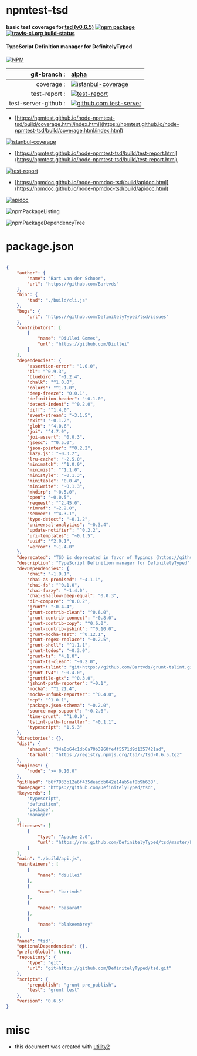 # npmtest-tsd

#### basic test coverage for  [tsd (v0.6.5)](https://github.com/DefinitelyTyped/tsd)  [![npm package](https://img.shields.io/npm/v/npmtest-tsd.svg?style=flat-square)](https://www.npmjs.org/package/npmtest-tsd) [![travis-ci.org build-status](https://api.travis-ci.org/npmtest/node-npmtest-tsd.svg)](https://travis-ci.org/npmtest/node-npmtest-tsd)

#### TypeScript Definition manager for DefinitelyTyped

[![NPM](https://nodei.co/npm/tsd.png?downloads=true&downloadRank=true&stars=true)](https://www.npmjs.com/package/tsd)

| git-branch : | [alpha](https://github.com/npmtest/node-npmtest-tsd/tree/alpha)|
|--:|:--|
| coverage : | [![istanbul-coverage](https://npmtest.github.io/node-npmtest-tsd/build/coverage.badge.svg)](https://npmtest.github.io/node-npmtest-tsd/build/coverage.html/index.html)|
| test-report : | [![test-report](https://npmtest.github.io/node-npmtest-tsd/build/test-report.badge.svg)](https://npmtest.github.io/node-npmtest-tsd/build/test-report.html)|
| test-server-github : | [![github.com test-server](https://npmtest.github.io/node-npmtest-tsd/GitHub-Mark-32px.png)](https://npmtest.github.io/node-npmtest-tsd/build/app/index.html) | | build-artifacts : | [![build-artifacts](https://npmtest.github.io/node-npmtest-tsd/glyphicons_144_folder_open.png)](https://github.com/npmtest/node-npmtest-tsd/tree/gh-pages/build)|

- [https://npmtest.github.io/node-npmtest-tsd/build/coverage.html/index.html](https://npmtest.github.io/node-npmtest-tsd/build/coverage.html/index.html)

[![istanbul-coverage](https://npmtest.github.io/node-npmtest-tsd/build/screenCapture.buildCi.browser.%252Ftmp%252Fbuild%252Fcoverage.lib.html.png)](https://npmtest.github.io/node-npmtest-tsd/build/coverage.html/index.html)

- [https://npmtest.github.io/node-npmtest-tsd/build/test-report.html](https://npmtest.github.io/node-npmtest-tsd/build/test-report.html)

[![test-report](https://npmtest.github.io/node-npmtest-tsd/build/screenCapture.buildCi.browser.%252Ftmp%252Fbuild%252Ftest-report.html.png)](https://npmtest.github.io/node-npmtest-tsd/build/test-report.html)

- [https://npmdoc.github.io/node-npmdoc-tsd/build/apidoc.html](https://npmdoc.github.io/node-npmdoc-tsd/build/apidoc.html)

[![apidoc](https://npmdoc.github.io/node-npmdoc-tsd/build/screenCapture.buildCi.browser.%252Ftmp%252Fbuild%252Fapidoc.html.png)](https://npmdoc.github.io/node-npmdoc-tsd/build/apidoc.html)

![npmPackageListing](https://npmtest.github.io/node-npmtest-tsd/build/screenCapture.npmPackageListing.svg)

![npmPackageDependencyTree](https://npmtest.github.io/node-npmtest-tsd/build/screenCapture.npmPackageDependencyTree.svg)



# package.json

```json

{
    "author": {
        "name": "Bart van der Schoor",
        "url": "https://github.com/Bartvds"
    },
    "bin": {
        "tsd": "./build/cli.js"
    },
    "bugs": {
        "url": "https://github.com/DefinitelyTyped/tsd/issues"
    },
    "contributors": [
        {
            "name": "Diullei Gomes",
            "url": "https://github.com/Diullei"
        }
    ],
    "dependencies": {
        "assertion-error": "1.0.0",
        "bl": "^0.9.3",
        "bluebird": "~1.2.4",
        "chalk": "^1.0.0",
        "colors": "^1.1.0",
        "deep-freeze": "0.0.1",
        "definition-header": "~0.1.0",
        "detect-indent": "^0.2.0",
        "diff": "^1.4.0",
        "event-stream": "~3.1.5",
        "exit": "~0.1.2",
        "glob": "^4.0.6",
        "joi": "^4.7.0",
        "joi-assert": "0.0.3",
        "jsesc": "^0.5.0",
        "json-pointer": "^0.2.2",
        "lazy.js": "~0.3.2",
        "lru-cache": "~2.5.0",
        "minimatch": "^1.0.0",
        "minimist": "^1.1.0",
        "ministyle": "~0.1.3",
        "minitable": "0.0.4",
        "miniwrite": "~0.1.3",
        "mkdirp": "~0.5.0",
        "open": "~0.0.5",
        "request": "^2.45.0",
        "rimraf": "~2.2.8",
        "semver": "^4.3.1",
        "type-detect": "~0.1.2",
        "universal-analytics": "~0.3.4",
        "update-notifier": "^0.2.2",
        "uri-templates": "~0.1.5",
        "uuid": "^2.0.1",
        "verror": "~1.4.0"
    },
    "deprecated": "TSD is deprecated in favor of Typings (https://github.com/typings/typings) - see https://github.com/DefinitelyTyped/tsd/issues/269 for more information",
    "description": "TypeScript Definition manager for DefinitelyTyped",
    "devDependencies": {
        "chai": "~1.9.1",
        "chai-as-promised": "~4.1.1",
        "chai-fs": "^0.1.0",
        "chai-fuzzy": "~1.4.0",
        "chai-shallow-deep-equal": "0.0.3",
        "dir-compare": "^0.0.2",
        "grunt": "~0.4.4",
        "grunt-contrib-clean": "^0.6.0",
        "grunt-contrib-connect": "~0.8.0",
        "grunt-contrib-copy": "^0.6.0",
        "grunt-contrib-jshint": "^0.10.0",
        "grunt-mocha-test": "^0.12.1",
        "grunt-regex-replace": "~0.2.5",
        "grunt-shell": "^1.1.1",
        "grunt-todos": "~0.3.0",
        "grunt-ts": "4.1.0",
        "grunt-ts-clean": "~0.2.0",
        "grunt-tslint": "git+https://github.com/Bartvds/grunt-tslint.git#feature/multi",
        "grunt-tv4": "~0.4.0",
        "gruntfile-gtx": "^0.3.0",
        "jshint-path-reporter": "~0.1",
        "mocha": "^1.21.4",
        "mocha-unfunk-reporter": "^0.4.0",
        "ncp": "^1.0.1",
        "package.json-schema": "~0.2.0",
        "source-map-support": "~0.2.6",
        "time-grunt": "^1.0.0",
        "tslint-path-formatter": "~0.1.1",
        "typescript": "1.5.3"
    },
    "directories": {},
    "dist": {
        "shasum": "34a0b64c1db6a70b3860fe4f5571d9d1357421ad",
        "tarball": "https://registry.npmjs.org/tsd/-/tsd-0.6.5.tgz"
    },
    "engines": {
        "node": ">= 0.10.0"
    },
    "gitHead": "b6f7933b12a6f435deadcb042e14ab5ef8b9b638",
    "homepage": "https://github.com/DefinitelyTyped/tsd",
    "keywords": [
        "typescript",
        "definition",
        "package",
        "manager"
    ],
    "licenses": [
        {
            "type": "Apache 2.0",
            "url": "https://raw.github.com/DefinitelyTyped/tsd/master/LICENSE.txt"
        }
    ],
    "main": "./build/api.js",
    "maintainers": [
        {
            "name": "diullei"
        },
        {
            "name": "bartvds"
        },
        {
            "name": "basarat"
        },
        {
            "name": "blakeembrey"
        }
    ],
    "name": "tsd",
    "optionalDependencies": {},
    "preferGlobal": true,
    "repository": {
        "type": "git",
        "url": "git+https://github.com/DefinitelyTyped/tsd.git"
    },
    "scripts": {
        "prepublish": "grunt pre_publish",
        "test": "grunt test"
    },
    "version": "0.6.5"
}
```



# misc
- this document was created with [utility2](https://github.com/kaizhu256/node-utility2)
